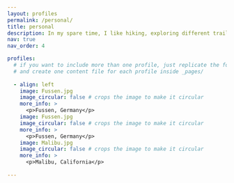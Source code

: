 ```yaml
---
layout: profiles
permalink: /personal/
title: personal
description: In my spare time, I like hiking, exploring different trails, and taking nature photos. Here is some of my favorite photos that I have taken.
nav: true
nav_order: 4

profiles:
  # if you want to include more than one profile, just replicate the following block
  # and create one content file for each profile inside _pages/
  
  - align: left
    image: Fussen.jpg
    image_circular: false # crops the image to make it circular
    more_info: >
      <p>Fussen, Germany</p> 
    image: Fussen.jpg
    image_circular: false # crops the image to make it circular
    more_info: >
      <p>Fussen, Germany</p>
    image: Malibu.jpg
    image_circular: false # crops the image to make it circular
    more_info: >
      <p>Malibu, California</p>
 
---
```

